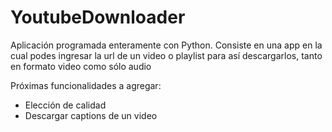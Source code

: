 # YoutubeDownloader
Aplicación programada enteramente con Python. Consiste en una app en la cual podes ingresar la url de un video o playlist para así descargarlos, tanto en formato video como sólo audio

Próximas funcionalidades a agregar:
- Elección de calidad
- Descargar captions de un video
